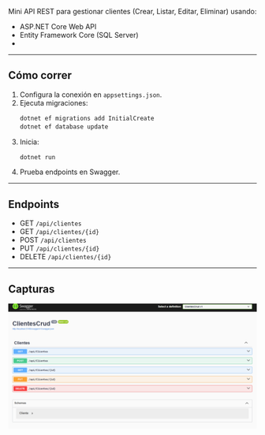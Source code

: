 Mini API REST para gestionar clientes (Crear, Listar, Editar, Eliminar) usando:
- ASP.NET Core Web API
- Entity Framework Core (SQL Server)
- 
---
## Cómo correr
1. Configura la conexión en `appsettings.json`.
2. Ejecuta migraciones:
    ```bash
    dotnet ef migrations add InitialCreate
    dotnet ef database update

3. Inicia:
    ```bash
    dotnet run

4. Prueba endpoints en Swagger.

---

## Endpoints
- GET `/api/clientes`
- GET `/api/clientes/{id}`
- POST `/api/clientes`
- PUT `/api/clientes/{id}`
- DELETE `/api/clientes/{id}`

---

## Capturas
![alt text](image.png)
